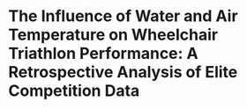# The Influence of Water and Air Temperature on Wheelchair Triathlon Performance: A Retrospective Analysis of Elite Competition Data
